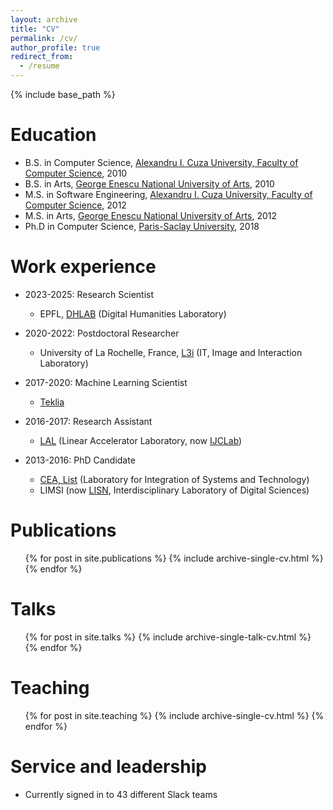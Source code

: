 ```yaml
---
layout: archive
title: "CV"
permalink: /cv/
author_profile: true
redirect_from:
  - /resume
---
```


{% include base_path %}

Education
======
* B.S. in Computer Science, [Alexandru I. Cuza University, Faculty of Computer Science](https://www.uaic.ro/en/), 2010
* B.S. in Arts, [George Enescu National University of Arts](https://www.arteiasi.ro/?page_id=1144&lang=eng), 2010
* M.S. in Software Engineering, [Alexandru I. Cuza University, Faculty of Computer Science](https://www.uaic.ro/en/), 2012
* M.S. in Arts, [George Enescu National University of Arts](https://www.arteiasi.ro/?page_id=1144&lang=eng), 2012
* Ph.D in Computer Science, [Paris-Saclay University](https://www.universite-paris-saclay.fr/en), 2018

Work experience
======
* 2023-2025: Research Scientist
  * EPFL, [DHLAB](https://www.epfl.ch/labs/dhlab/) (Digital Humanities Laboratory)
    
* 2020-2022: Postdoctoral Researcher
  * University of La Rochelle, France, [L3i](https://l3i.univ-larochelle.fr/?lang=en) (IT, Image and Interaction Laboratory)

* 2017-2020: Machine Learning Scientist
  * [Teklia](https://teklia.com/)

* 2016-2017: Research Assistant
  * [LAL](https://www.lal.in2p3.fr/en/) (Linear Accelerator Laboratory, now [IJCLab](https://www.ijclab.in2p3.fr/en/home/))

* 2013-2016: PhD Candidate
  * [CEA, List](http://www-list.cea.fr/en/) (Laboratory for Integration of Systems and Technology)
  * LIMSI (now [LISN](https://www.lisn.upsaclay.fr/), Interdisciplinary Laboratory of Digital Sciences)


Publications
======
  <ul>{% for post in site.publications %}
    {% include archive-single-cv.html %}
  {% endfor %}</ul>
  
Talks
======
  <ul>{% for post in site.talks %}
    {% include archive-single-talk-cv.html %}
  {% endfor %}</ul>
  
Teaching
======
  <ul>{% for post in site.teaching %}
    {% include archive-single-cv.html %}
  {% endfor %}</ul>
  
Service and leadership
======
* Currently signed in to 43 different Slack teams
